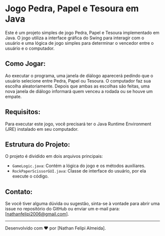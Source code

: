 # Jogo Pedra, Papel e Tesoura em Java

Este é um projeto simples de jogo Pedra, Papel e Tesoura implementado em Java. O jogo utiliza a interface gráfica do Swing para interagir com o usuário e uma lógica de jogo simples para determinar o vencedor entre o usuário e o computador.

## Como Jogar:

Ao executar o programa, uma janela de diálogo aparecerá pedindo que o usuário selecione entre Pedra, Papel ou Tesoura. O computador faz sua escolha aleatoriamente. Depois que ambas as escolhas são feitas, uma nova janela de diálogo informará quem venceu a rodada ou se houve um empate.

## Requisitos:

Para executar este jogo, você precisará ter o Java Runtime Environment (JRE) instalado em seu computador.

## Estrutura do Projeto:

O projeto é dividido em dois arquivos principais:

- `GameLogic.java`: Contém a lógica do jogo e os métodos auxiliares.
- `RockPaperScissorGUI.java`: Classe de interface do usuário, por ela execute o código.

## Contato:

Se você tiver alguma dúvida ou sugestão, sinta-se à vontade para abrir uma issue no repositório do GitHub ou enviar um e-mail para: 
[nathanfelipi2006@gmail.com].

---

Desenvolvido com ❤️ por [Nathan Felipi Almeida].
